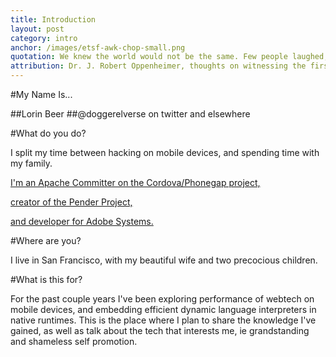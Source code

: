 ```yaml
---
title: Introduction
layout: post 
category: intro
anchor: /images/etsf-awk-chop-small.png
quotation: We knew the world would not be the same. Few people laughed, few people cried, most people were silent. I remembered the line from the Hindu scripture, the Bhagavad-Gita. Vishnu is trying to persuade the Prince that he should do his duty and to impress him takes on his multi-armed form and says, "Now I am become Death, the destroyer of worlds." I suppose we all thought that, one way or another.
attribution: Dr. J. Robert Oppenheimer, thoughts on witnessing the first test of the atomic bomb
---
```


#My Name Is...

##Lorin Beer
##@doggerelverse on twitter and elsewhere

#What do you do?

I split my time between hacking on mobile devices, and spending time with my family.


<p>
  <a href="http://cordova.apache.org/" target="_blank">I'm an Apache Committer on the Cordova/Phonegap project,</a>
</p>
<p>
  <a href="https://github.com/lorinbeer/pender-android" target="_blank">creator of the Pender Project,</a>
</p>
<p>
  <a href="http://www.adobe.com/" target="_blank">and developer for Adobe Systems.</a>
</p>
#Where are you?

I live in San Francisco, with my beautiful wife and two precocious children.

#What is this for?

For the past couple years I've been exploring performance of webtech on mobile devices, and embedding efficient dynamic language interpreters in native runtimes. This is the place where I plan to share the knowledge I've gained, as well as talk about the tech that interests me, ie grandstanding and shameless self promotion.
